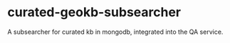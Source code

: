 # curated-geokb-subsearcher
A subsearcher for curated kb in mongodb, integrated into the QA service.
